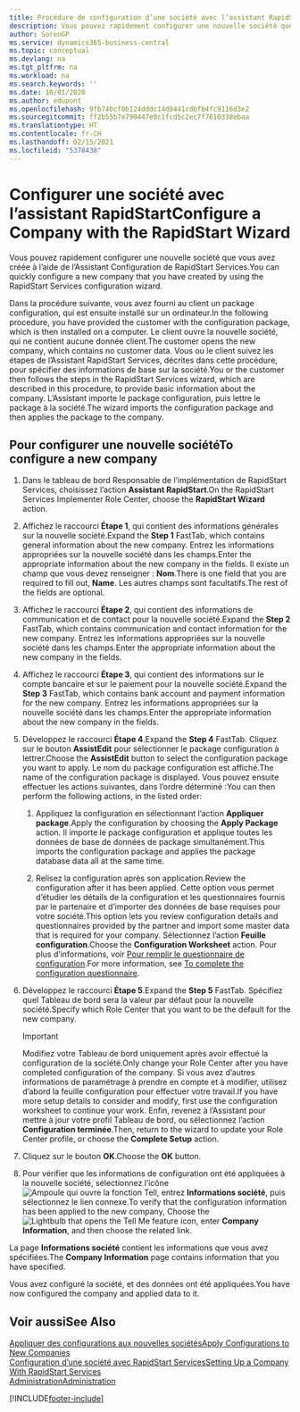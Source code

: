 ```yaml
---
title: Procédure de configuration d’une société avec l’assistant RapidStart | Microsoft Docs
description: Vous pouvez rapidement configurer une nouvelle société que vous avez créée à l’aide de l’Assistant Configuration de RapidStart Services.
author: SorenGP
ms.service: dynamics365-business-central
ms.topic: conceptual
ms.devlang: na
ms.tgt_pltfrm: na
ms.workload: na
ms.search.keywords: ''
ms.date: 10/01/2020
ms.author: edupont
ms.openlocfilehash: 9fb74bcf0b124dddc14d9441cdbfb4fc9116d3e2
ms.sourcegitcommit: ff2b55b7e790447e0c1fcd5c2ec7f7610338ebaa
ms.translationtype: HT
ms.contentlocale: fr-CH
ms.lasthandoff: 02/15/2021
ms.locfileid: "5378438"
---
```

# <a name="configure-a-company-with-the-rapidstart-wizard"></a><span data-ttu-id="19bde-103">Configurer une société avec l’assistant RapidStart</span><span class="sxs-lookup"><span data-stu-id="19bde-103">Configure a Company with the RapidStart Wizard</span></span>
<span data-ttu-id="19bde-104">Vous pouvez rapidement configurer une nouvelle société que vous avez créée à l’aide de l’Assistant Configuration de RapidStart Services.</span><span class="sxs-lookup"><span data-stu-id="19bde-104">You can quickly configure a new company that you have created by using the RapidStart Services configuration wizard.</span></span>

<span data-ttu-id="19bde-105">Dans la procédure suivante, vous avez fourni au client un package configuration, qui est ensuite installé sur un ordinateur.</span><span class="sxs-lookup"><span data-stu-id="19bde-105">In the following procedure, you have provided the customer with the configuration package, which is then installed on a computer.</span></span> <span data-ttu-id="19bde-106">Le client ouvre la nouvelle société, qui ne contient aucune donnée client.</span><span class="sxs-lookup"><span data-stu-id="19bde-106">The customer opens the new company, which contains no customer data.</span></span> <span data-ttu-id="19bde-107">Vous ou le client suivez les étapes de l’Assistant RapidStart Services, décrites dans cette procédure, pour spécifier des informations de base sur la société.</span><span class="sxs-lookup"><span data-stu-id="19bde-107">You or the customer then follows the steps in the RapidStart Services wizard, which are described in this procedure, to provide basic information about the company.</span></span> <span data-ttu-id="19bde-108">L’Assistant importe le package configuration, puis lettre le package à la société.</span><span class="sxs-lookup"><span data-stu-id="19bde-108">The wizard imports the configuration package and then applies the package to the company.</span></span>  

## <a name="to-configure-a-new-company"></a><span data-ttu-id="19bde-109">Pour configurer une nouvelle société</span><span class="sxs-lookup"><span data-stu-id="19bde-109">To configure a new company</span></span>  
1. <span data-ttu-id="19bde-110">Dans le tableau de bord Responsable de l’implémentation de RapidStart Services, choisissez l’action **Assistant RapidStart**.</span><span class="sxs-lookup"><span data-stu-id="19bde-110">On the RapidStart Services Implementer Role Center, choose the **RapidStart Wizard** action.</span></span>  
2. <span data-ttu-id="19bde-111">Affichez le raccourci **Étape 1**, qui contient des informations générales sur la nouvelle société.</span><span class="sxs-lookup"><span data-stu-id="19bde-111">Expand the **Step 1** FastTab, which contains general information about the new company.</span></span> <span data-ttu-id="19bde-112">Entrez les informations appropriées sur la nouvelle société dans les champs.</span><span class="sxs-lookup"><span data-stu-id="19bde-112">Enter the appropriate information about the new company in the fields.</span></span> <span data-ttu-id="19bde-113">Il existe un champ que vous devez renseigner : **Nom**.</span><span class="sxs-lookup"><span data-stu-id="19bde-113">There is one field that you are required to fill out, **Name**.</span></span> <span data-ttu-id="19bde-114">Les autres champs sont facultatifs.</span><span class="sxs-lookup"><span data-stu-id="19bde-114">The rest of the fields are optional.</span></span>  
3. <span data-ttu-id="19bde-115">Affichez le raccourci **Étape 2**, qui contient des informations de communication et de contact pour la nouvelle société.</span><span class="sxs-lookup"><span data-stu-id="19bde-115">Expand the **Step 2** FastTab, which contains communication and contact information for the new company.</span></span> <span data-ttu-id="19bde-116">Entrez les informations appropriées sur la nouvelle société dans les champs.</span><span class="sxs-lookup"><span data-stu-id="19bde-116">Enter the appropriate information about the new company in the fields.</span></span>
4. <span data-ttu-id="19bde-117">Affichez le raccourci **Étape 3**, qui contient des informations sur le compte bancaire et sur le paiement pour la nouvelle société.</span><span class="sxs-lookup"><span data-stu-id="19bde-117">Expand the **Step 3** FastTab, which contains bank account and payment information for the new company.</span></span> <span data-ttu-id="19bde-118">Entrez les informations appropriées sur la nouvelle société dans les champs.</span><span class="sxs-lookup"><span data-stu-id="19bde-118">Enter the appropriate information about the new company in the fields.</span></span>  
5. <span data-ttu-id="19bde-119">Développez le raccourci **Étape 4**.</span><span class="sxs-lookup"><span data-stu-id="19bde-119">Expand the **Step 4** FastTab.</span></span> <span data-ttu-id="19bde-120">Cliquez sur le bouton **AssistEdit** pour sélectionner le package configuration à lettrer.</span><span class="sxs-lookup"><span data-stu-id="19bde-120">Choose the **AssistEdit** button to select the configuration package you want to apply.</span></span> <span data-ttu-id="19bde-121">Le nom du package configuration est affiché.</span><span class="sxs-lookup"><span data-stu-id="19bde-121">The name of the configuration package is displayed.</span></span> <span data-ttu-id="19bde-122">Vous pouvez ensuite effectuer les actions suivantes, dans l’ordre déterminé :</span><span class="sxs-lookup"><span data-stu-id="19bde-122">You can then perform the following actions, in the listed order:</span></span>  

    1. <span data-ttu-id="19bde-123">Appliquez la configuration en sélectionnant l’action **Appliquer package**.</span><span class="sxs-lookup"><span data-stu-id="19bde-123">Apply the configuration by choosing the **Apply Package** action.</span></span> <span data-ttu-id="19bde-124">Il importe le package configuration et applique toutes les données de base de données de package simultanément.</span><span class="sxs-lookup"><span data-stu-id="19bde-124">This imports the configuration package and applies the package database data all at the same time.</span></span>  

    2. <span data-ttu-id="19bde-125">Relisez la configuration après son application.</span><span class="sxs-lookup"><span data-stu-id="19bde-125">Review the configuration after it has been applied.</span></span> <span data-ttu-id="19bde-126">Cette option vous permet d’étudier les détails de la configuration et les questionnaires fournis par le partenaire et d’importer des données de base requises pour votre société.</span><span class="sxs-lookup"><span data-stu-id="19bde-126">This option lets you review configuration details and questionnaires provided by the partner and import some master data that is required for your company.</span></span> <span data-ttu-id="19bde-127">Sélectionnez l’action **Feuille configuration**.</span><span class="sxs-lookup"><span data-stu-id="19bde-127">Choose the **Configuration Worksheet** action.</span></span> <span data-ttu-id="19bde-128">Pour plus d’informations, voir [Pour remplir le questionnaire de configuration](admin-gather-customer-setup-values.md#to-complete-the-configuration-questionnaire).</span><span class="sxs-lookup"><span data-stu-id="19bde-128">For more information, see [To complete the configuration questionnaire](admin-gather-customer-setup-values.md#to-complete-the-configuration-questionnaire).</span></span>  

6. <span data-ttu-id="19bde-129">Développez le raccourci **Étape 5**.</span><span class="sxs-lookup"><span data-stu-id="19bde-129">Expand the **Step 5** FastTab.</span></span> <span data-ttu-id="19bde-130">Spécifiez quel Tableau de bord sera la valeur par défaut pour la nouvelle société.</span><span class="sxs-lookup"><span data-stu-id="19bde-130">Specify which Role Center that you want to be the default for the new company.</span></span>  

    > [!IMPORTANT]  
    >  <span data-ttu-id="19bde-131">Modifiez votre Tableau de bord uniquement après avoir effectué la configuration de la société.</span><span class="sxs-lookup"><span data-stu-id="19bde-131">Only change your Role Center after you have completed configuration of the company.</span></span> <span data-ttu-id="19bde-132">Si vous avez d’autres informations de paramétrage à prendre en compte et à modifier, utilisez d’abord la feuille configuration pour effectuer votre travail.</span><span class="sxs-lookup"><span data-stu-id="19bde-132">If you have more setup details to consider and modify, first use the configuration worksheet to continue your work.</span></span> <span data-ttu-id="19bde-133">Enfin, revenez à l’Assistant pour mettre à jour votre profil Tableau de bord, ou sélectionnez l’action **Configuration terminée**.</span><span class="sxs-lookup"><span data-stu-id="19bde-133">Then, return to the wizard to update your Role Center profile, or choose the **Complete Setup** action.</span></span>

7. <span data-ttu-id="19bde-134">Cliquez sur le bouton **OK**.</span><span class="sxs-lookup"><span data-stu-id="19bde-134">Choose the **OK** button.</span></span>  
8. <span data-ttu-id="19bde-135">Pour vérifier que les informations de configuration ont été appliquées à la nouvelle société, sélectionnez l’icône ![Ampoule qui ouvre la fonction Tell](media/ui-search/search_small.png "Dites-moi ce que vous voulez faire"), entrez **Informations société**, puis sélectionnez le lien connexe.</span><span class="sxs-lookup"><span data-stu-id="19bde-135">To verify that the configuration information has been applied to the new company, Choose the ![Lightbulb that opens the Tell Me feature](media/ui-search/search_small.png "Tell me what you want to do") icon, enter **Company Information**, and then choose the related link.</span></span>

<span data-ttu-id="19bde-136">La page **Informations société** contient les informations que vous avez spécifiées.</span><span class="sxs-lookup"><span data-stu-id="19bde-136">The **Company Information** page contains information that you have specified.</span></span>   

<span data-ttu-id="19bde-137">Vous avez configuré la société, et des données ont été appliquées.</span><span class="sxs-lookup"><span data-stu-id="19bde-137">You have now configured the company and applied data to it.</span></span>  

## <a name="see-also"></a><span data-ttu-id="19bde-138">Voir aussi</span><span class="sxs-lookup"><span data-stu-id="19bde-138">See Also</span></span>  
[<span data-ttu-id="19bde-139">Appliquer des configurations aux nouvelles sociétés</span><span class="sxs-lookup"><span data-stu-id="19bde-139">Apply Configurations to New Companies</span></span>](admin-apply-configuration-to-new-companies.md)  
[<span data-ttu-id="19bde-140">Configuration d’une société avec RapidStart Services</span><span class="sxs-lookup"><span data-stu-id="19bde-140">Setting Up a Company With RapidStart Services</span></span>](admin-set-up-a-company-with-rapidstart.md)  
[<span data-ttu-id="19bde-141">Administration</span><span class="sxs-lookup"><span data-stu-id="19bde-141">Administration</span></span>](admin-setup-and-administration.md)


[!INCLUDE[footer-include](includes/footer-banner.md)]